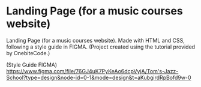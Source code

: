 # Landing Page (for a music courses website) 
Landing Page (for a music courses website). Made with HTML and CSS, following a style guide in FIGMA.
(Project created using the tutorial provided by OnebiteCode.) 

(Style Guide FIGMA) https://www.figma.com/file/76GJ4uK7PyKeAo6dcpVyjA/Tom's-Jazz-School?type=design&node-id=0-1&mode=design&t=aKubgirdRpBofd9w-0
